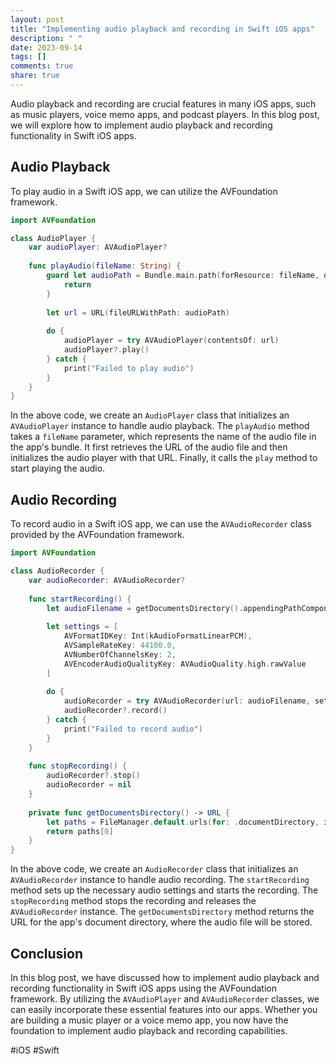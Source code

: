 ```yaml
---
layout: post
title: "Implementing audio playback and recording in Swift iOS apps"
description: " "
date: 2023-09-14
tags: []
comments: true
share: true
---
```


Audio playback and recording are crucial features in many iOS apps, such as music players, voice memo apps, and podcast players. In this blog post, we will explore how to implement audio playback and recording functionality in Swift iOS apps.

## Audio Playback

To play audio in a Swift iOS app, we can utilize the AVFoundation framework. 

```swift
import AVFoundation

class AudioPlayer {
    var audioPlayer: AVAudioPlayer?
    
    func playAudio(fileName: String) {
        guard let audioPath = Bundle.main.path(forResource: fileName, ofType: nil) else {
            return
        }
        
        let url = URL(fileURLWithPath: audioPath)
        
        do {
            audioPlayer = try AVAudioPlayer(contentsOf: url)
            audioPlayer?.play()
        } catch {
            print("Failed to play audio")
        }
    }
}
```

In the above code, we create an `AudioPlayer` class that initializes an `AVAudioPlayer` instance to handle audio playback. The `playAudio` method takes a `fileName` parameter, which represents the name of the audio file in the app's bundle. It first retrieves the URL of the audio file and then initializes the audio player with that URL. Finally, it calls the `play` method to start playing the audio.

## Audio Recording

To record audio in a Swift iOS app, we can use the `AVAudioRecorder` class provided by the AVFoundation framework.

```swift
import AVFoundation

class AudioRecorder {
    var audioRecorder: AVAudioRecorder?
    
    func startRecording() {
        let audioFilename = getDocumentsDirectory().appendingPathComponent("recording.wav")
        
        let settings = [
            AVFormatIDKey: Int(kAudioFormatLinearPCM),
            AVSampleRateKey: 44100.0,
            AVNumberOfChannelsKey: 2,
            AVEncoderAudioQualityKey: AVAudioQuality.high.rawValue
        ]
        
        do {
            audioRecorder = try AVAudioRecorder(url: audioFilename, settings: settings)
            audioRecorder?.record()
        } catch {
            print("Failed to record audio")
        }
    }
    
    func stopRecording() {
        audioRecorder?.stop()
        audioRecorder = nil
    }
    
    private func getDocumentsDirectory() -> URL {
        let paths = FileManager.default.urls(for: .documentDirectory, in: .userDomainMask)
        return paths[0]
    }
}
```

In the above code, we create an `AudioRecorder` class that initializes an `AVAudioRecorder` instance to handle audio recording. The `startRecording` method sets up the necessary audio settings and starts the recording. The `stopRecording` method stops the recording and releases the `AVAudioRecorder` instance. The `getDocumentsDirectory` method returns the URL for the app's document directory, where the audio file will be stored.

## Conclusion

In this blog post, we have discussed how to implement audio playback and recording functionality in Swift iOS apps using the AVFoundation framework. By utilizing the `AVAudioPlayer` and `AVAudioRecorder` classes, we can easily incorporate these essential features into our apps. Whether you are building a music player or a voice memo app, you now have the foundation to implement audio playback and recording capabilities.

#iOS #Swift
